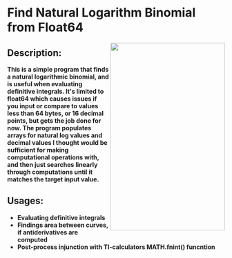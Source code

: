 <H1> Find Natural Logarithm Binomial from Float64 </H1>

<img align="right" width="265" height="435" src="https://user-images.githubusercontent.com/79816891/193723041-b1b8896b-cd8a-43fc-9170-6262229e274d.png">

<h2> Description: </h2>
<b> This is a simple program that finds a natural logarithmic binomial, and is useful when evaluating definitive integrals. It's limited to float64 which causes issues if you input or compare to values less than 64 bytes, or 16 decimal points, but gets the job done for now. The program populates arrays for natural log values and decimal values I thought would be sufficient for making computational operations with, and then just searches linearly through computations until it matches the target input value.
                                                                                                                                  
<h2> Usages: </h2>
<ul>
  <li> Evaluating definitive integrals </li>
  <li> Findings area between curves, if antiderivatives are computed </li>
  <li> Post-process injunction with TI-calculators MATH.fnint() funcntion </li>


